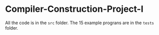 # Compiler-Construction-Project-I

All the code is in the `src` folder.
The 15 example prograns are in the `tests` folder.
